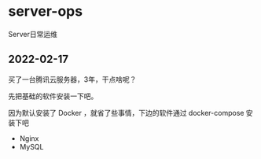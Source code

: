 # server-ops

Server日常运维

## 2022-02-17

买了一台腾讯云服务器，3年，干点啥呢？

先把基础的软件安装一下吧。

因为默认安装了 Docker ，就省了些事情，下边的软件通过 docker-compose 安装下吧

- Nginx
- MySQL

